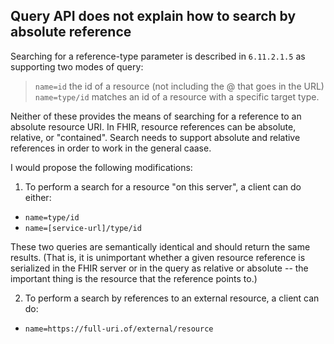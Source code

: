 ## Query API does not explain how to search by absolute reference

Searching for a reference-type parameter is described in `6.11.2.1.5` as
supporting two modes of query:

> `name=id` the id of a resource (not including the @ that goes in the URL)
> `name=type/id` matches an id of a resource with a specific target type. 

Neither of these provides the means of searching for a reference to an absolute
resource URI.  In FHIR, resource references can be absolute, relative, or
"contained".  Search needs to support absolute and relative references in order
to work in the general caase.

I would propose the following modifications:

1. To perform a search for a resource "on this server", a client can do either:
* `name=type/id`
* `name=[service-url]/type/id`

These two queries are semantically identical and should return the same
results. (That is, it is unimportant whether a given resource reference is
serialized in the FHIR server or in the query as relative or absolute -- the
important thing is the resource that the reference points to.)

2. To perform a search by references to an external resource, a client can do:
* `name=https://full-uri.of/external/resource`
 
